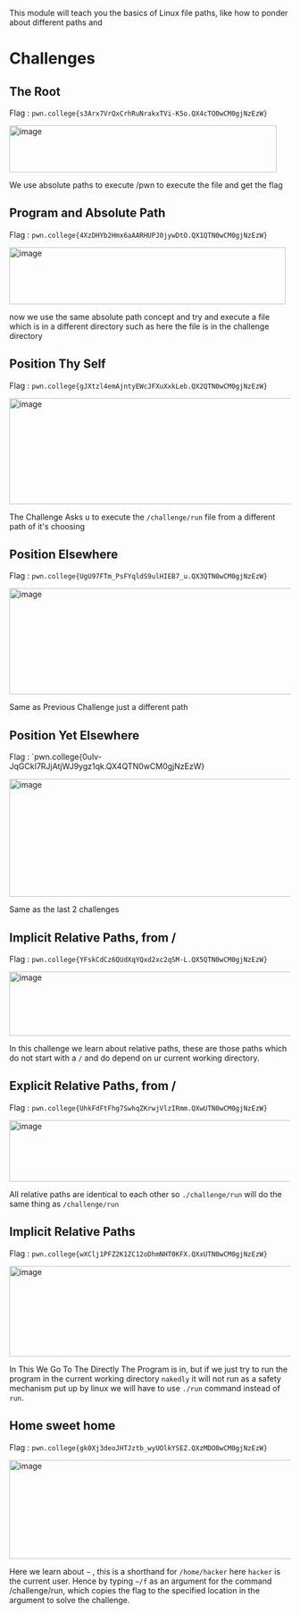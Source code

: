 This module will teach you the basics of Linux file paths, like how to ponder about different paths and 

# Challenges

## The Root

Flag : `pwn.college{s3Arx7VrQxCrhRuNrakxTVi-K5o.QX4cTO0wCM0gjNzEzW}`

<img width="479" height="84" alt="image" src="https://github.com/user-attachments/assets/2e9250ab-d596-4fed-b002-d67aed0998bc" />

We use absolute paths to execute /pwn to execute the file and get the flag

## Program and Absolute Path

Flag : `pwn.college{4XzDHYb2Hmx6aAARHUPJ0jywDtO.QX1QTN0wCM0gjNzEzW}`

<img width="495" height="102" alt="image" src="https://github.com/user-attachments/assets/deff59b8-7bce-4fd4-8775-60d1b2cee9d7" />

now we use the same absolute path concept and try and execute a file which is in a different directory such as here the file is in the challenge directory

## Position Thy Self

Flag : `pwn.college{gJXtzl4emAjntyEWcJFXuXxkLeb.QX2QTN0wCM0gjNzEzW}`

<img width="574" height="190" alt="image" src="https://github.com/user-attachments/assets/82b4b549-64b2-4247-9e0b-d7e18a7e9a94" />

The Challenge Asks u to execute the `/challenge/run` file from a different path of it's choosing

## Position Elsewhere

Flag : `pwn.college{UgU97FTm_PsFYqldS9ulHIEB7_u.QX3QTN0wCM0gjNzEzW}`

<img width="653" height="190" alt="image" src="https://github.com/user-attachments/assets/dd1d8654-7a95-4fa4-8972-e34be3c5546c" />

Same as Previous Challenge just a different path

## Position Yet Elsewhere

Flag : `pwn.college{0uIv-JqGCkI7RJjAtjWJ9ygz1qk.QX4QTN0wCM0gjNzEzW}

<img width="625" height="211" alt="image" src="https://github.com/user-attachments/assets/b17e9b0b-1b5d-4692-8ce0-2ec5eef136db" />

Same as the last 2 challenges

## Implicit Relative Paths, from /

Flag : `pwn.college{YFskCdCz6QUdXqYQxd2xc2qSM-L.QX5QTN0wCM0gjNzEzW}`

<img width="561" height="115" alt="image" src="https://github.com/user-attachments/assets/c268a081-8d2b-4409-89be-3c0a3768272c" />

In this challenge we learn about relative paths, these are those paths which do not start with a `/` and do depend on ur current working directory.

## Explicit Relative Paths, from /

Flag : `pwn.college{UhkFdFtFhg7SwhqZKrwjVlzIRmm.QXwUTN0wCM0gjNzEzW}`

<img width="575" height="110" alt="image" src="https://github.com/user-attachments/assets/df293beb-7dff-4444-8862-59fd0a31d4a8" />

All relative paths are identical to each other so `./challenge/run` will do the same thing as `/challenge/run`

## Implicit Relative Paths

Flag : `pwn.college{wXClj1PFZ2K1ZC12oDhmNHT0KFX.QXxUTN0wCM0gjNzEzW}`

<img width="506" height="162" alt="image" src="https://github.com/user-attachments/assets/ef3dddf1-2334-42b9-9b6f-6161bdd5d8fa" />

In This We Go To The Directly The Program is in, but if we just try to run the program in the current working directory `nakedly` it will not run as a safety mechanism put up by linux we will have to use `./run` command instead of `run`.

## Home sweet home

Flag : `pwn.college{gk0Xj3deoJHTJztb_wyUOlkYSEZ.QXzMDO0wCM0gjNzEzW}`

<img width="514" height="177" alt="image" src="https://github.com/user-attachments/assets/c2379373-c091-4f66-8efc-9ff1e860242a" />

Here we learn about `~` , this is a shorthand for `/home/hacker` here `hacker` is the current user. Hence by typing `~/f` as an argument for the command /challenge/run, which copies the flag to the specified location in the argument to solve the challenge.

